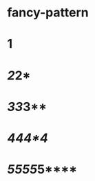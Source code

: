 # fancy-pattern
# ********1********
# *******2*2*******
# ******3*3*3******
# *****4*4*4*4*****
# ****5*5*5*5*5****
